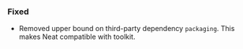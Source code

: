 

### Fixed

- Removed upper bound on third-party dependency `packaging`. This makes
Neat compatible with toolkit.